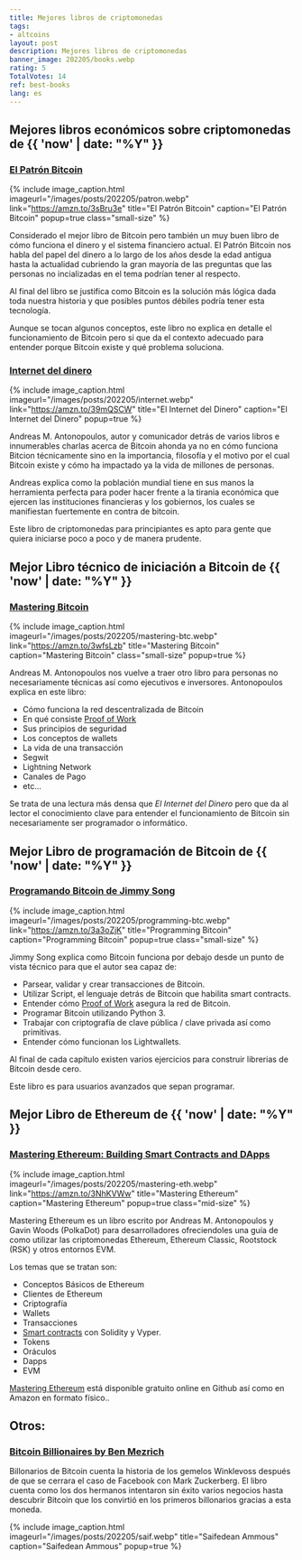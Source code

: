 ```yaml
---
title: Mejores libros de criptomonedas 
tags:
- altcoins
layout: post
description: Mejores libros de criptomonedas
banner_image: 202205/books.webp
rating: 5
TotalVotes: 14
ref: best-books
lang: es
---
```


<style>
.mid-size {
	width:  50%;
}
.small-size {
	width:  30%;
}
.mid-height {
	max-width: 400px;
}
</style>

## Mejores libros económicos sobre criptomonedas de {{ 'now' | date: "%Y" }}

### <a rel="nofollow" target="_blank" href="https://amzn.to/3sBru3e" >El Patrón Bitcoin</a>

{% include image_caption.html imageurl="/images/posts/202205/patron.webp" link="https://amzn.to/3sBru3e" title="El Patrón Bitcoin" caption="El Patrón Bitcoin" popup=true class="small-size" %}

Considerado el mejor libro de Bitcoin pero también un muy buen libro de cómo funciona el dinero y el sistema financiero actual. El Patrón Bitcoin nos habla del papel del dinero a lo largo de los años desde la edad antigua hasta la actualidad cubriendo la gran mayoría de las preguntas que las personas no incializadas en el tema podrían tener al respecto.

Al final del libro se justifica como Bitcoin es la solución más lógica dada toda nuestra historia y que posibles puntos débiles podría tener esta tecnología.

Aunque se tocan algunos conceptos, este libro no explica en detalle el funcionamiento de Bitcoin pero si que da el contexto adecuado para entender porque Bitcoin existe y qué problema soluciona.

### <a rel="nofollow" href="https://amzn.to/39mQSCW" target="_blank">Internet del dinero</a>

{% include image_caption.html imageurl="/images/posts/202205/internet.webp" link="https://amzn.to/39mQSCW" title="El Internet del Dinero" caption="El Internet del Dinero" popup=true  %}

Andreas M. Antonopoulos, autor y comunicador detrás de varios libros e innumerables charlas acerca de Bitcoin ahonda ya no en cómo funciona Bitcion técnicamente sino en la importancia, filosofía y el motivo por el cual Bitcoin existe y cómo ha impactado ya la vida de millones de personas.

Andreas explica como la población mundial tiene en sus manos la herramienta perfecta para poder hacer frente a la tirania económica que ejercen las instituciones financieras y los gobiernos, los cuales se manifiestan fuertemente en contra de bitcoin.

Este libro de criptomonedas para principiantes es apto para gente que quiera iniciarse poco a poco y de manera prudente.

## Mejor Libro técnico de iniciación a Bitcoin de {{ 'now' | date: "%Y" }}

### <a rel="nofollow" href="https://amzn.to/3wfsLzb" target="_blank">Mastering Bitcoin</a>

{% include image_caption.html imageurl="/images/posts/202205/mastering-btc.webp" link="https://amzn.to/3wfsLzb" title="Mastering Bitcoin" caption="Mastering Bitcoin" class="small-size" popup=true %}

Andreas M. Antonopoulos nos vuelve a traer otro libro para personas no necesariamente técnicas así como ejecutivos e inversores. Antonopoulos explica en este libro:
- Cómo funciona la red descentralizada de Bitcoin
- En qué consiste [Proof of Work](/que-es-proof-of-work/)
- Sus principios de seguridad
- Los conceptos de wallets
- La vida de una transacción
- Segwit
- Lightning Network
- Canales de Pago
- etc...

Se trata de una lectura más densa que *El Internet del Dinero* pero que da al lector el conocimiento clave para entender el funcionamiento de Bitcoin sin necesariamente ser programador o informático.

## Mejor Libro de programación de Bitcoin de {{ 'now' | date: "%Y" }}

### <a rel="nofollow" href="https://amzn.to/3a3oZjK" target="_blank">Programando Bitcoin de Jimmy Song</a>

{% include image_caption.html imageurl="/images/posts/202205/programming-btc.webp" link="https://amzn.to/3a3oZjK" title="Programming Bitcoin" caption="Programming Bitcoin" popup=true class="small-size" %}

Jimmy Song explica como Bitcoin funciona por debajo desde un punto de vista técnico para que el autor sea capaz de:

- Parsear, validar y crear transacciones de Bitcoin.
- Utilizar Script, el lenguaje detrás de Bitcoin que habilita smart contracts.
- Entender cómo [Proof of Work](/que-es-proof-of-work/) asegura la red de Bitcoin.
- Programar Bitcoin utilizando Python 3.
- Trabajar con criptografía de clave pública / clave privada así como primitivas.
- Entender cómo  funcionan los Lightwallets.

Al final de cada capítulo existen varios ejercicios para construir librerias de Bitcoin desde cero.

Este libro es para usuarios avanzados que sepan programar.

## Mejor Libro de Ethereum de {{ 'now' | date: "%Y" }}

### <a rel="nofollow" href="https://amzn.to/3NhKVWw" target="_blank">Mastering Ethereum: Building Smart Contracts and DApps</a>

{% include image_caption.html imageurl="/images/posts/202205/mastering-eth.webp" link="https://amzn.to/3NhKVWw" title="Mastering Ethereum" caption="Mastering Ethereum" popup=true class="mid-size" %}

Mastering Ethereum es un libro escrito por Andreas M. Antonopoulos y Gavin Woods (PolkaDot) para desarrolladores ofreciendoles una guía de como utilizar las criptomonedas Ethereum, Ethereum Classic, Rootstock (RSK) y otros entornos EVM.

Los temas que se tratan son:
- Conceptos Básicos de Ethereum
- Clientes de Ethereum
- Criptografía
- Wallets
- Transacciones
- [Smart contracts](/que-es-un-smart-contract/) con Solidity y Vyper.
- Tokens
- Oráculos
- Dapps
- EVM

<a rel="nofollow" href="https://github.com/ethereumbook/ethereumbook">Mastering Ethereum</a> está disponible gratuito online en Github así como en Amazon en formato físico..

## Otros:

### <a rel="nofollow" href="https://amzn.to/3yI2Stk" target="_blank">Bitcoin Billionaires by Ben Mezrich</a>

Billonarios de Bitcoin cuenta la historia de los gemelos Winklevoss después de que se cerrara el caso de Facebook con Mark Zuckerberg. El libro cuenta como los dos hermanos intentaron sin éxito varios negocios hasta descubrir Bitcoin que los convirtió en los primeros billonarios gracias a esta moneda.

{% include image_caption.html imageurl="/images/posts/202205/saif.webp" title="Saifedean Ammous" caption="Saifedean Ammous" popup=true %}